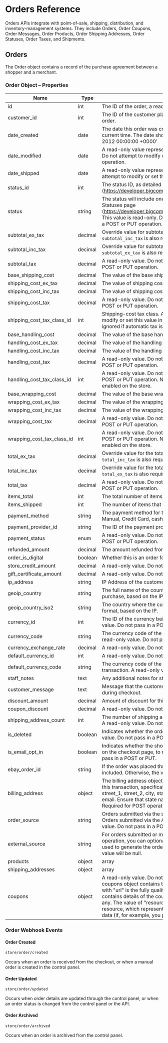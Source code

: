 # <span class="jumptarget"> Orders Reference</span>

Orders APIs integrate with point-of-sale, shipping, distribution, and inventory-management systems. They include Orders, Order Coupons, Order Messages, Order Products, Order Shipping Addresses, Order Statuses, Order Taxes, and Shipments.

## <span class="jumptarget"> Orders </span>

The Order object contains a record of the purchase agreement between a shopper and a merchant.

### <span class="jumptarget"> Order Object – Properties </span>

| Name | Type | Description |
| --- | --- | --- |
| id | int | The ID of the order, a read-only value. Do not pass in PUT or POST. |
| customer_id | int | The ID of the customer placing the order; or 0 if it was a guest order. |
| date_created | date | The date this order was created, if not specified, will default to the current time. The date should be in RFC format, e.g.: 'Tue, 20 Nov 2012 00:00:00 +0000' |
| date_modified | date | A read-only value representing the last modification of the order. Do not attempt to modify or set this value in a POST or PUT operation. |
| date_shipped | date | A read-only value representing the date of shipment. Do not attempt to modify or set this value in a POST or PUT operation. |
| status_id | int | The status ID, as detailed in the Order Statuses page (https://developer.bigcommerce.com/api/stores/v2/order_statuses). |
| status | string | The status will include one of the string values listed in the Order Statuses page (https://developer.bigcommerce.com/api/stores/v2/order_statuses). This value is read-only. Do not attempt to modify or set this value in a POST or PUT operation. |
| subtotal_ex_tax | decimal | Override value for subtotal excluding tax. If specified, the field `subtotal_inc_tax` is also required. |
| subtotal_inc_tax | decimal | Override value for subtotal including tax. If specified, the field `subtotal_ex_tax` is also required. |
| subtotal_tax | decimal | A read-only value. Do not attempt to modify or set this value in a POST or PUT operation. |
| base_shipping_cost | decimal | The value of the base shipping cost |
| shipping_cost_ex_tax | decimal | The value of shipping cost excluding tax |
| shipping_cost_inc_tax | decimal | The value of shipping cost including tax |
| shipping_cost_tax | decimal | A read-only value. Do not attempt to modify or set this value in a POST or PUT operation. |
| shipping_cost_tax_class_id | int | Shipping-cost tax class. A read-only value. Do not attempt to modify or set this value in a POST or PUT operation. NOTE: Value ignored if automatic tax is enabled on the store. |
| base_handling_cost | decimal | The value of the base handling cost |
| handling_cost_ex_tax | decimal | The value of the handling cost excluding tax |
| handling_cost_inc_tax | decimal | The value of the handling cost including tax |
| handling_cost_tax | decimal | A read-only value. Do not attempt to modify or set this value in a POST or PUT operation. |
| handling_cost_tax_class_id | int | A read-only value. Do not attempt to modify or set this value in a POST or PUT operation. NOTE: Value ignored if automatic tax is enabled on the store. |
| base_wrapping_cost | decimal | The value of the base wrapping cost. |
| wrapping_cost_ex_tax | decimal | The value of the wrapping cost excluding tax. |
| wrapping_cost_inc_tax | decimal | The value of the wrapping cost including tax. |
| wrapping_cost_tax | decimal | A read-only value. Do not attempt to modify or set this value in a POST or PUT operation. |
| wrapping_cost_tax_class_id | int | A read-only value. Do not attempt to modify or set this value in a POST or PUT operation. NOTE: Value ignored if automatic tax is enabled on the store. |
| total_ex_tax | decimal | Override value for the total, excluding tax. If specified, the field `total_inc_tax` is also required. |
| total_inc_tax | decimal | Override value for the total, including tax. If specified, the field `total_ex_tax` is also required. |
| total_tax | decimal | A read-only value. Do not attempt to modify or set this value in a POST or PUT operation. |
| items_total | int | The total number of items in the order. |
| items_shipped | int | The number of items that have been shipped. |
| payment_method | string | The payment method for this order. Can be one of the following: Manual, Credit Card, cash, Test Payment Gateway, ... . |
| payment_provider_id | string | The ID of the payment provider, if a payment provider was used. |
| payment_status | enum | A read-only value. Do not attempt to modify or set this value in a POST or PUT operation. |
| refunded_amount | decimal | The amount refunded from this transaction. |
| order_is_digital | boolean | Whether this is an order for digital products. |
| store_credit_amount | decimal | A read-only value. Do not pass in a POST or PUT. |
| gift_certificate_amount | decimal | A read-only value. Do not pass in a POST or PUT. |
| ip_address | string | IP Address of the customer, if known. |
| geoip_country | string | The full name of the country where the customer made the purchase, based on the IP. |
| geoip_country_iso2 | string | The country where the customer made the purchase, in ISO2 format, based on the IP. |
| currency_id | int | The ID of the currency being used in this transaction. A read-only value. Do not pass in a POST or PUT. |
| currency_code | string | The currency code of the currency being used in this transaction. A read-only value. Do not pass in a POST or PUT. |
| currency_exchange_rate | decimal | A read-only value. Do not pass in a POST or PUT. |
| default_currency_id | int | A read-only value. Do not pass in a POST or PUT. |
| default_currency_code | string | The currency code of the default currency for this type of transaction. A read-only value. Do not pass in a POST or PUT. |
| staff_notes | text | Any additional notes for staff. |
| customer_message | text | Message that the customer entered into the `Order Comments` box during checkout. |
| discount_amount | decimal | Amount of discount for this transaction. |
| coupon_discount | decimal | A read-only value. Do not pass in a POST or PUT. |
| shipping_address_count | int | The number of shipping addresses associated with this transaction. A read-only value. Do not pass in a POST or PUT. |
| is_deleted | boolean | Indicates whether the order was deleted (archived). A read-only value. Do not pass in a POST or PUT. |
| is_email_opt_in | boolean | Indicates whether the shopper has selected an opt-in check box, on the checkout page, to receive emails. A read-only value. Do not pass in a POST or PUT. |
| ebay_order_id | string | If the order was placed through eBay, the eBay order number will be included. Otherwise, the value will be 0. |
| billing_address | object | The billing address object contains the billing address details for this transaction, specifically: first_name, last_name, company, street_1, street_2, city, state, zip, country, country_iso2, phone, and email. Ensure that state names are spelled out in full, e.g.: California. Required for POST operations. |
| order_source | string | Orders submitted via the store's website will include a "www" value. Orders submitted via the API will be set to "external". A read-only value. Do not pass in a POST or PUT. |
| external_source | string | For orders submitted or modified via the API, using a PUT or POST operation, you can optionally pass in a value identifying the system used to generate the order. For example: "POS". Otherwise, the value will be null. |
| products | object|array | Refer to https://developer.bigcommerce.com/api/orders/order/products |
| shipping_addresses | object|array | For PUT and POST operations, you can optionally pass a "shipping_addresses" object array, containing one or more shipping addresses. If you include more than one address, only the first will be used, as the API does not currently support shipping to more than one address. If you do not pass a shipping address, the billing address will be used. Refer to the "Order Shipping Address" page for the full list of name/value pairs (https://developer.bigcommerce.com/api/objects/v2/order_shipping_address). Not all fields are required. For an example of the syntax, refer to the Objects resource > "Create order" entry. For GET and other operations, the `shipping_addresses` object will consist of two addresses: the URI of a JSON object containing the shipping address details; and a context path that provides an alternate means of retrieving the data (if, for example, you prefer XML). For the syntax, refer to the Objects resource > "List orders" entry. |
| coupons | object | A read-only value. Do not attempt to pass in a PUT or POST. The coupons object contains two name/value pairs. The value paired with "url" is the fully qualified address of the JSON object array that contains details of the coupon(s) associated with this transaction, if any. The value of "resource" is the context path to the "coupons" resource, which represents an alternate means of retrieving the data (if, for example, you prefer XML). |

### <span class="jumptarget"> Order Webhook Events </span>

#### <span class="jumptarget"> Order Created </span>

```
store/order/created
```
Occurs when an order is received from the checkout, or when a manual order is created in the control panel.


#### <span class="jumptarget"> Order Updated </span>

```
store/order/updated
```
Occurs when order details are updated through the control panel, or when an order status is changed from the control panel or the API.

#### <span class="jumptarget"> Order Archived </span>

```
store/order/archived
```
Occurs when an order is archived from the control panel.
